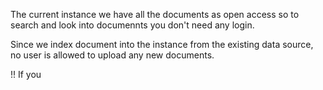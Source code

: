 The current instance we have all the documents as open access so to search and look into documennts you don't need any login.

Since we index document into the instance from the existing data source, no user is allowed to upload any new documents.


!! If you 